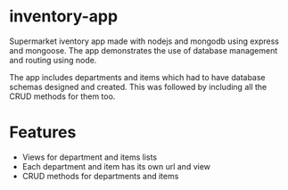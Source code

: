 # inventory-app
Supermarket iventory app made with nodejs and mongodb using express and mongoose.
The app demonstrates the use of database management and routing using node.

The app includes departments and items which had to have database schemas designed and created.
This was followed by including all the CRUD methods for them too.

# Features
- Views for department and items lists
- Each department and item has its own url and view
- CRUD methods for departments and items
